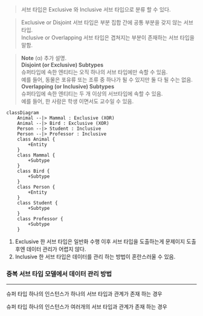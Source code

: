 > 서브 타입은 Exclusive 와 Inclusive 서브 타입으로 분류 할 수 있다.

>Exclusive or Disjoint 서브 타입은 부분 집합 간에 공통 부분을 갖지 않는 서브 타입. \
>Inclusive or Overlapping 서브 타입은 겹쳐지는 부분이 존재하는 서브 타입을 말함. 

>**Note**
>(α) 추가 설명. \
>**Disjoint (or Exclusive) Subtypes** \
>슈퍼타입에 속한 엔티티는 오직 하나의 서브 타입에만 속할 수 있음. \
> 예를 들어, 동물은 포유류 또는 조류 중 하나가 될 수 있지만 둘 다 될 수는 없음. \
>**Overlapping (or Inclusive) Subtypes** \
>슈퍼타입에 속한 엔티티는 두 개 이상의 서브타입에 속할 수 있음. \
>예를 들어, 한 사람은 학생 이면서도 교수일 수 있음.

```mermaid
classDiagram
    Animal --|> Mammal : Exclusive (XOR)
    Animal --|> Bird : Exclusive (XOR)
    Person --|> Student : Inclusive
    Person --|> Professor : Inclusive
    class Animal {
        +Entity
    }
    class Mammal {
        +Subtype
    }
    class Bird {
        +Subtype
    }
    class Person {
        +Entity
    }
    class Student {
        +Subtype
    }
    class Professor {
        +Subtype
    }

```

1. Exclusive 한 서브 타입은 일반화 수행 이후 서브 타입을 도출하는게 문제이지 도출 후엔 데이터 관리가 어렵지 않다.
2. Inclusive 한 서브 타입은 데이터를 관리 하는 방법이 혼란스러울 수 있음.

### 중복 서브 타입 모델에서 데이터 관리 방법
---

슈퍼 타입 하나의 인스턴스가 하나의 서브 타입과 관계가 존재 하는 경우

슈퍼 타입 하나의 인스턴스가 여러개의 서브 타입과 관계가 존재 하는 경우